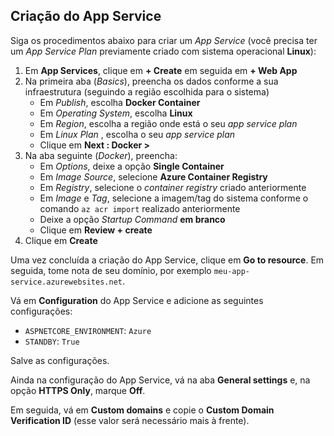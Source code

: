 ﻿## Criação do App Service

Siga os procedimentos abaixo para criar um *App Service* (você precisa ter um *App Service Plan* previamente criado com sistema operacional **Linux**):

1. Em **App Services**, clique em **+ Create** em seguida em **+ Web App**
1. Na primeira aba (*Basics*), preencha os dados conforme a sua infraestrutura (seguindo a região escolhida para o sistema)
   * Em *Publish*, escolha **Docker Container**
   * Em *Operating System*, escolha **Linux**
   * Em *Region*, escolha a região onde está o seu *app service plan*
   * Em *Linux Plan* , escolha o seu *app service plan*
   * Clique em **Next : Docker &gt;**
1. Na aba seguinte (*Docker*), preencha:
   * Em *Options*, deixe a opção **Single Container**
   * Em *Image Source*, selecione **Azure Container Registry**
   * Em *Registry*, selecione o *container registry* criado anteriormente
   * Em *Image* e *Tag*, selecione a imagem/tag do sistema conforme o comando `az acr import` realizado anteriormente
   * Deixe a opção *Startup Command* **em branco**
   * Clique em **Review + create**
1. Clique em **Create**

Uma vez concluída a criação do App Service, clique em **Go to resource**. Em seguida, tome nota de seu domínio, por exemplo `meu-app-service.azurewebsites.net`.

Vá em **Configuration** do App Service e adicione as seguintes configurações:

* `ASPNETCORE_ENVIRONMENT`: `Azure`
* `STANDBY`: `True`

Salve as configurações.

Ainda na configuração do App Service, vá na aba **General settings** e, na opção **HTTPS Only**, marque **Off**.

Em seguida, vá em **Custom domains** e copie o **Custom Domain Verification ID** (esse valor será necessário mais à frente).
